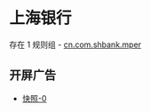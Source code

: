 # 上海银行

存在 1 规则组 - [cn.com.shbank.mper](/src/apps/cn.com.shbank.mper.ts)

## 开屏广告

- [快照-0](https://i.gkd.li/import/12740247)
